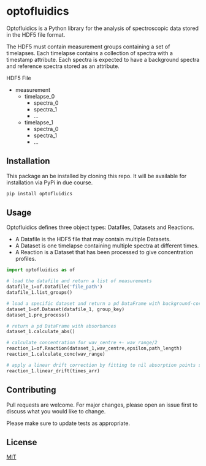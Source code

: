 # optofluidics
Optofluidics is a Python library for the analysis of spectroscopic data stored in the HDF5 file format.

The HDF5 must contain measurement groups containing a set of timelapses. Each timelapse contains a collection of spectra with a timestamp attribute. Each spectra is expected to have a background spectra and reference spectra stored as an attribute.

HDF5 File
- measurement
  - timelapse_0
    - spectra_0
    - spectra_1
    - ...
  - timelapse_1
    - spectra_0
    - spectra_1
    - ...

## Installation
This package an be installed by cloning this repo. It will be available for installation via PyPi in due course.

```bash
pip install optofluidics
```

## Usage
Optofluidics defines three object types: Datafiles, Datasets and Reactions.

 - A Datafile is the HDF5 file that may contain multiple Datasets.
 - A Dataset is one timelapse containing multiple spectra at different times.
 - A Reaction is a Dataset that has been processed to give concentration profiles.

```python
import optofluidics as of

# load the datafile and return a list of measurements
datafile_1=of.Datafile('file_path') 
datafile_1.list_groups()

# load a specific dataset and return a pd DataFrame with background-correction
dataset_1=of.Dataset(datafile_1, group_key) 
dataset_1.pre_process()

# return a pd DataFrame with absorbances
dataset_1.calculate_abs() 

# calculate concentration for wav_centre +- wav_range/2
reaction_1=of.Reaction(dataset_1,wav_centre,epsilon,path_length)
reaction_1.calculate_conc(wav_range)

# apply a linear drift correction by fitting to nil absorption points specified in times_arr
reaction_1.linear_drift(times_arr) 
```

## Contributing
Pull requests are welcome. For major changes, please open an issue first to discuss what you would like to change.

Please make sure to update tests as appropriate.

## License
[MIT](https://choosealicense.com/licenses/mit/)
